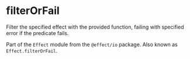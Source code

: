 # filterOrFail

Filter the specified effect with the provided function, failing with specified
error if the predicate fails.

Part of the `Effect` module from the `@effect/io` package. Also known as `Effect.filterOrFail`.
